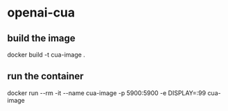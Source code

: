 # openai-cua

## build the image
docker build -t cua-image .

## run the container
docker run --rm -it --name cua-image -p 5900:5900 -e DISPLAY=:99 cua-image